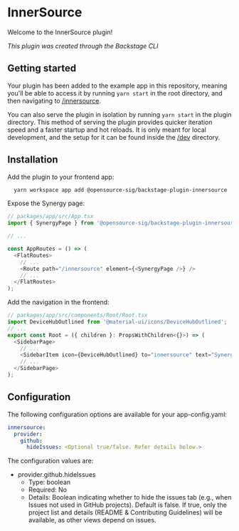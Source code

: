 # InnerSource

Welcome to the InnerSource plugin!

_This plugin was created through the Backstage CLI_

## Getting started

Your plugin has been added to the example app in this repository, meaning you'll be able to access it by running `yarn start` in the root directory, and then navigating to [/innersource](http://localhost:3000/innersource).

You can also serve the plugin in isolation by running `yarn start` in the plugin directory.
This method of serving the plugin provides quicker iteration speed and a faster startup and hot reloads.
It is only meant for local development, and the setup for it can be found inside the [/dev](./dev) directory.

## Installation

Add the plugin to your frontend app:

```bash
  yarn workspace app add @opensource-sig/backstage-plugin-innersource
```

Expose the Synergy page:

```ts
// packages/app/src/App.tsx
import { SynergyPage } from '@opensource-sig/backstage-plugin-innersource';

// ...

const AppRoutes = () => (
  <FlatRoutes>
    // ...
    <Route path="/innersource" element={<SynergyPage />} />
    // ...
  </FlatRoutes>
);
```

Add the navigation in the frontend:

```ts
// packages/app/src/components/Root/Root.tsx
import DeviceHubOutlined from '@material-ui/icons/DeviceHubOutlined';
// ...
export const Root = ({ children }: PropsWithChildren<{}>) => (
  <SidebarPage>
    // ...
    <SidebarItem icon={DeviceHubOutlined} to="innersource" text="Synergy" />
    // ...
  </SidebarPage>
);
```

## Configuration

The following configuration options are available for your app-config.yaml:

```yaml
innersource:
  provider:
    github:
      hideIssues: <Optional true/false. Refer details below.>
```

The configuration values are:

- provider.github.hideIssues
  - Type: boolean
  - Required: No
  - Details: Boolean indicating whether to hide the issues tab (e.g., when Issues not used in GitHub projects). Default is false. If true, only the project list and details (README & Contributing Guidelines) will be available, as other views depend on issues.
